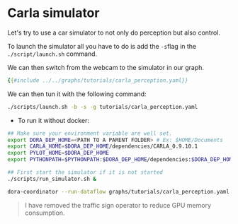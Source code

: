 # Carla simulator

Let's try to use a car simulator to not only do perception but also control.

To launch the simulator all you have to do is add the `-s`flag in the `./script/launch.sh` command.

We can then switch from the webcam to the simulator in our graph.

```yaml
{{#include ../../graphs/tutorials/carla_perception.yaml}}
```

We can then tun it with the following command:

```bash
./scripts/launch.sh -b -s -g tutorials/carla_perception.yaml
```

- To run it without docker:

```bash
## Make sure your environment variable are well set.
export DORA_DEP_HOME=<PATH TO A PARENT FOLDER> # Ex: $HOME/Documents
export CARLA_HOME=$DORA_DEP_HOME/dependencies/CARLA_0.9.10.1
export PYLOT_HOME=$DORA_DEP_HOME
export PYTHONPATH=$PYTHONPATH:$DORA_DEP_HOME/dependencies:$DORA_DEP_HOME/dependencies/CARLA_0.9.10.1/PythonAPI/carla/dist/carla-0.9.10-py3.7-linux-x86_64.egg:$DORA_DEP_HOME/dependencies/CARLA_0.9.10.1/PythonAPI/carla/:$DORA_DEP_HOME/dependencies/CARLA_0.9.10.1/PythonAPI/carla/agents/:$DORA_DEP_HOME/dependencies/CARLA_0.9.10.1/PythonAPI/

## First start the simulator if it is not started
./scripts/run_simulator.sh &

dora-coordinator --run-dataflow graphs/tutorials/carla_perception.yaml
```

> I have removed the traffic sign operator to reduce GPU memory consumption.